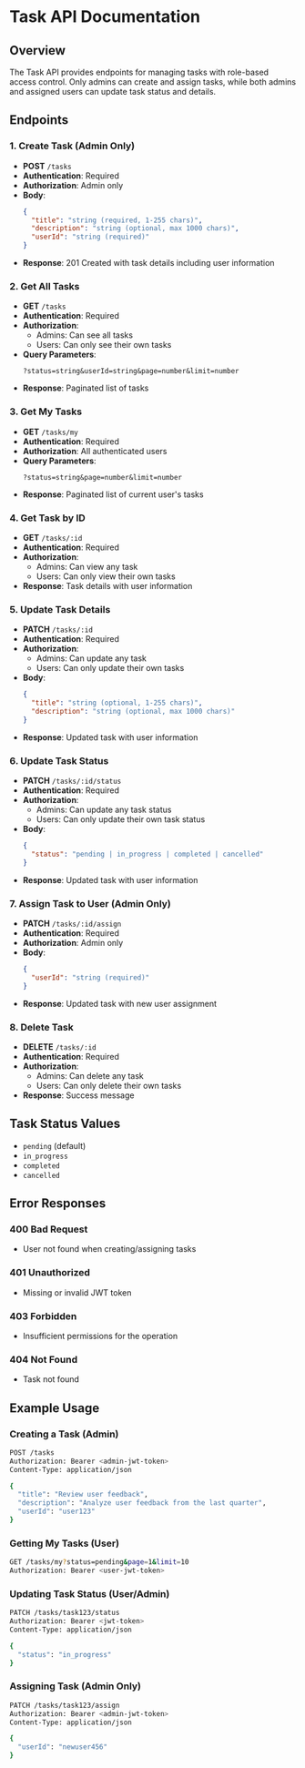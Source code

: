 # Task API Documentation

## Overview

The Task API provides endpoints for managing tasks with role-based access control. Only admins can create and assign tasks, while both admins and assigned users can update task status and details.

## Endpoints

### 1. Create Task (Admin Only)

- **POST** `/tasks`
- **Authentication**: Required
- **Authorization**: Admin only
- **Body**:
  ```json
  {
    "title": "string (required, 1-255 chars)",
    "description": "string (optional, max 1000 chars)",
    "userId": "string (required)"
  }
  ```
- **Response**: 201 Created with task details including user information

### 2. Get All Tasks

- **GET** `/tasks`
- **Authentication**: Required
- **Authorization**:
  - Admins: Can see all tasks
  - Users: Can only see their own tasks
- **Query Parameters**:
  ```
  ?status=string&userId=string&page=number&limit=number
  ```
- **Response**: Paginated list of tasks

### 3. Get My Tasks

- **GET** `/tasks/my`
- **Authentication**: Required
- **Authorization**: All authenticated users
- **Query Parameters**:
  ```
  ?status=string&page=number&limit=number
  ```
- **Response**: Paginated list of current user's tasks

### 4. Get Task by ID

- **GET** `/tasks/:id`
- **Authentication**: Required
- **Authorization**:
  - Admins: Can view any task
  - Users: Can only view their own tasks
- **Response**: Task details with user information

### 5. Update Task Details

- **PATCH** `/tasks/:id`
- **Authentication**: Required
- **Authorization**:
  - Admins: Can update any task
  - Users: Can only update their own tasks
- **Body**:
  ```json
  {
    "title": "string (optional, 1-255 chars)",
    "description": "string (optional, max 1000 chars)"
  }
  ```
- **Response**: Updated task with user information

### 6. Update Task Status

- **PATCH** `/tasks/:id/status`
- **Authentication**: Required
- **Authorization**:
  - Admins: Can update any task status
  - Users: Can only update their own task status
- **Body**:
  ```json
  {
    "status": "pending | in_progress | completed | cancelled"
  }
  ```
- **Response**: Updated task with user information

### 7. Assign Task to User (Admin Only)

- **PATCH** `/tasks/:id/assign`
- **Authentication**: Required
- **Authorization**: Admin only
- **Body**:
  ```json
  {
    "userId": "string (required)"
  }
  ```
- **Response**: Updated task with new user assignment

### 8. Delete Task

- **DELETE** `/tasks/:id`
- **Authentication**: Required
- **Authorization**:
  - Admins: Can delete any task
  - Users: Can only delete their own tasks
- **Response**: Success message

## Task Status Values

- `pending` (default)
- `in_progress`
- `completed`
- `cancelled`

## Error Responses

### 400 Bad Request

- User not found when creating/assigning tasks

### 401 Unauthorized

- Missing or invalid JWT token

### 403 Forbidden

- Insufficient permissions for the operation

### 404 Not Found

- Task not found

## Example Usage

### Creating a Task (Admin)

```bash
POST /tasks
Authorization: Bearer <admin-jwt-token>
Content-Type: application/json

{
  "title": "Review user feedback",
  "description": "Analyze user feedback from the last quarter",
  "userId": "user123"
}
```

### Getting My Tasks (User)

```bash
GET /tasks/my?status=pending&page=1&limit=10
Authorization: Bearer <user-jwt-token>
```

### Updating Task Status (User/Admin)

```bash
PATCH /tasks/task123/status
Authorization: Bearer <jwt-token>
Content-Type: application/json

{
  "status": "in_progress"
}
```

### Assigning Task (Admin Only)

```bash
PATCH /tasks/task123/assign
Authorization: Bearer <admin-jwt-token>
Content-Type: application/json

{
  "userId": "newuser456"
}
```
